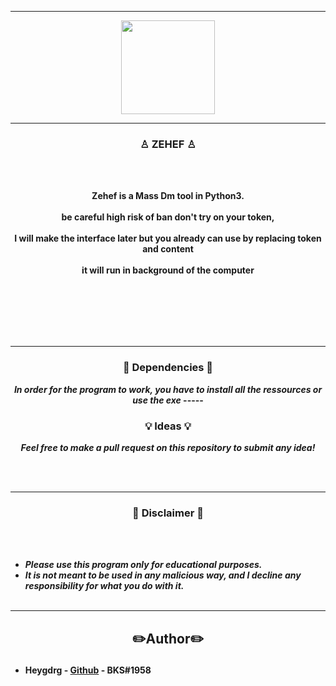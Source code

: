 -----

<p align="center">
<img src="https://user-images.githubusercontent.com/94129991/204476381-6c5ca037-b613-4a57-b7c7-eaf7696f17ff.png", width="150", height="150">
</p>


-----

### <p align="center">♙ ZEHEF ♙</p>

<br><br>
<p align="center">
<strong>
Zehef is a Mass Dm tool in Python3.
<br><br>
be careful high risk of ban don't try on your token,
<br><br>
I will make the interface later but you already can use by replacing token and content 
<br><br>
it will run in background of the computer
<br><br>
<br><br><br>
</strong>
</p>
<br>

-----

### <p align="center">📀 Dependencies 📀</p>

<p align="center"><strong><i>In order for the program to work, you have to install all the ressources or use the exe</i></strong</p>
-----

### <p align="center">💡 Ideas 💡</p>

<p align="center"><strong><i>Feel free to make a pull request on this repository to submit any idea!</i></strong</p>

<br><br>

-----

### <p align="center">📌 Disclaimer 📌</p>

<br><br>
* ***Please use this program only for educational purposes.***
* ***It is not meant to be used in any malicious way, and I decline any responsibility for what you do with it.***
<br><br>

-----
## <h2><p align="center">✏️Author✏️</p></h2>
* **Heygdrg** - [Github](https://github.com/heygdrg/) - BKS#1958


